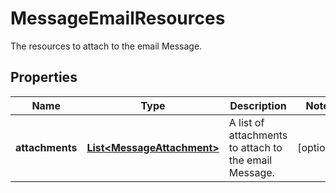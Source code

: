 

# MessageEmailResources

The resources to attach to the email Message.

## Properties

| Name | Type | Description | Notes |
|------------ | ------------- | ------------- | -------------|
|**attachments** | [**List&lt;MessageAttachment&gt;**](MessageAttachment.md) | A list of attachments to attach to the email Message. |  [optional] |



